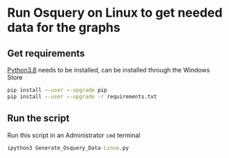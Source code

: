 # Run Osquery on Linux to get needed data for the graphs

## Get requirements
[Python3.8](https://www.microsoft.com/store/productId/9MSSZTT1N39L) needs to be installed, can be installed through the Windows Store
```cmd
pip install --user --upgrade pip
pip install --user --upgrade -r requirements.txt
```

## Run the script
Run this script in an Administrator `cmd` terminal
```cmd
ipython3 Generate_Osquery_Data-Linux.py
```
